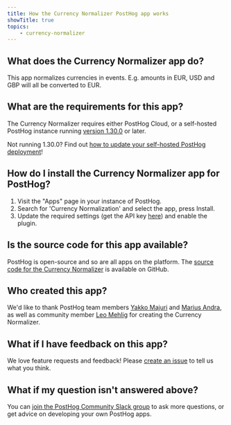 ```yaml
---
title: How the Currency Normalizer PostHog app works
showTitle: true
topics:
    - currency-normalizer
---
```


## What does the Currency Normalizer app do?

This app normalizes currencies in events. E.g. amounts in EUR, USD and GBP will all be converted to EUR.

## What are the requirements for this app?

The Currency Normalizer requires either PostHog Cloud, or a self-hosted PostHog instance running [version 1.30.0](https://posthog.com/blog/the-posthog-array-1-30-0) or later. 

Not running 1.30.0? Find out [how to update your self-hosted PostHog deployment](https://posthog.com/docs/self-host/configure/upgrading-posthog)! 

## How do I install the Currency Normalizer app for PostHog?

1. Visit the "Apps" page in your instance of PostHog.
2. Search for 'Currency Normalization' and select the app, press Install.
3. Update the required settings (get the API key [here](https://openexchangerates.org/)) and enable the plugin.

## Is the source code for this app available?

PostHog is open-source and so are all apps on the platform. The [source code for the Currency Normalizer](https://github.com/PostHog/currency-normalization-plugin) is available on GitHub. 

## Who created this app?

We'd like to thank PostHog team members [Yakko Majuri](https://github.com/yakkomajuri) and [Marius Andra](https://github.com/mariusandra), as well as community member [Leo Mehlig](https://github.com/leoMehlig) for creating the Currency Normalizer. 

## What if I have feedback on this app?

We love feature requests and feedback! Please [create an issue](https://github.com/PostHog/posthog/issues/new?assignees=&labels=enhancement%2C+feature&template=feature_request.md) to tell us what you think. 

## What if my question isn't answered above?

You can [join the PostHog Community Slack group](/slack) to ask more questions, or get advice on developing your own PostHog apps.
